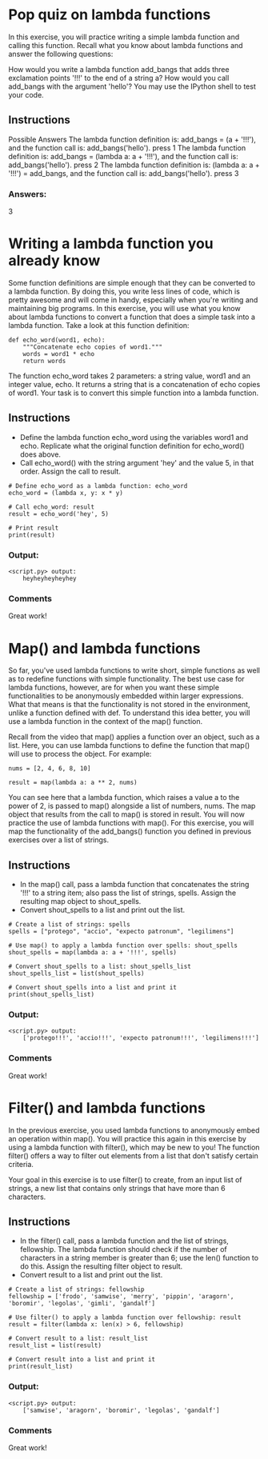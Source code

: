 # Pop quiz on lambda functions
In this exercise, you will practice writing a simple lambda function and calling this function. Recall what you know about lambda functions and answer the following questions:

How would you write a lambda function add_bangs that adds three exclamation points '!!!' to the end of a string a?
How would you call add_bangs with the argument 'hello'?
You may use the IPython shell to test your code.

## Instructions
Possible Answers
The lambda function definition is: add_bangs = (a + '!!!'), and the function call is: add_bangs('hello').
press 1
The lambda function definition is: add_bangs = (lambda a: a + '!!!'), and the function call is: add_bangs('hello').
press 2
The lambda function definition is: (lambda a: a + '!!!') = add_bangs, and the function call is: add_bangs('hello').
press 3

### Answers:
3

# Writing a lambda function you already know
Some function definitions are simple enough that they can be converted to a lambda function. By doing this, you write less lines of code, which is pretty awesome and will come in handy, especially when you're writing and maintaining big programs. In this exercise, you will use what you know about lambda functions to convert a function that does a simple task into a lambda function. Take a look at this function definition:

```
def echo_word(word1, echo):
    """Concatenate echo copies of word1."""
    words = word1 * echo
    return words
```
The function echo_word takes 2 parameters: a string value, word1 and an integer value, echo. It returns a string that is a concatenation of echo copies of word1. Your task is to convert this simple function into a lambda function.

## Instructions
* Define the lambda function echo_word using the variables word1 and echo. Replicate what the original function definition for echo_word() does above.
* Call echo_word() with the string argument 'hey' and the value 5, in that order. Assign the call to result.
```
# Define echo_word as a lambda function: echo_word
echo_word = (lambda x, y: x * y)

# Call echo_word: result
result = echo_word('hey', 5)

# Print result
print(result)
```

### Output:
```
<script.py> output:
    heyheyheyheyhey
```

### Comments
Great work!

# Map() and lambda functions
So far, you've used lambda functions to write short, simple functions as well as to redefine functions with simple functionality. The best use case for lambda functions, however, are for when you want these simple functionalities to be anonymously embedded within larger expressions. What that means is that the functionality is not stored in the environment, unlike a function defined with def. To understand this idea better, you will use a lambda function in the context of the map() function.

Recall from the video that map() applies a function over an object, such as a list. Here, you can use lambda functions to define the function that map() will use to process the object. For example:
```
nums = [2, 4, 6, 8, 10]

result = map(lambda a: a ** 2, nums)
```
You can see here that a lambda function, which raises a value a to the power of 2, is passed to map() alongside a list of numbers, nums. The map object that results from the call to map() is stored in result. You will now practice the use of lambda functions with map(). For this exercise, you will map the functionality of the add_bangs() function you defined in previous exercises over a list of strings.

## Instructions
* In the map() call, pass a lambda function that concatenates the string '!!!' to a string item; also pass the list of strings, spells. Assign the resulting map object to shout_spells.
* Convert shout_spells to a list and print out the list.

```{python}
# Create a list of strings: spells
spells = ["protego", "accio", "expecto patronum", "legilimens"]

# Use map() to apply a lambda function over spells: shout_spells
shout_spells = map(lambda a: a + '!!!', spells)

# Convert shout_spells to a list: shout_spells_list
shout_spells_list = list(shout_spells)

# Convert shout_spells into a list and print it
print(shout_spells_list)
```

### Output:
```
<script.py> output:
    ['protego!!!', 'accio!!!', 'expecto patronum!!!', 'legilimens!!!']
```

### Comments
Great work!

# Filter() and lambda functions
In the previous exercise, you used lambda functions to anonymously embed an operation within map(). You will practice this again in this exercise by using a lambda function with filter(), which may be new to you! The function filter() offers a way to filter out elements from a list that don't satisfy certain criteria.

Your goal in this exercise is to use filter() to create, from an input list of strings, a new list that contains only strings that have more than 6 characters.

## Instructions
* In the filter() call, pass a lambda function and the list of strings, fellowship. The lambda function should check if the number of characters in a string member is greater than 6; use the len() function to do this. Assign the resulting filter object to result.
* Convert result to a list and print out the list.

```{python}
# Create a list of strings: fellowship
fellowship = ['frodo', 'samwise', 'merry', 'pippin', 'aragorn', 'boromir', 'legolas', 'gimli', 'gandalf']

# Use filter() to apply a lambda function over fellowship: result
result = filter(lambda x: len(x) > 6, fellowship)

# Convert result to a list: result_list
result_list = list(result)

# Convert result into a list and print it
print(result_list)
```
### Output:
```
<script.py> output:
    ['samwise', 'aragorn', 'boromir', 'legolas', 'gandalf']
```

### Comments
Great work!
